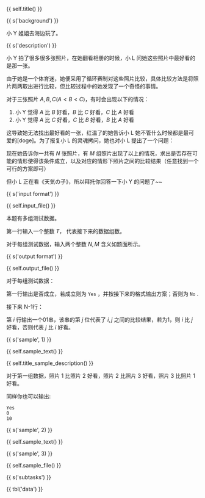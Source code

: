 {{ self.title() }}

{{ s('background') }}

小 Y 姐姐去海边玩了。

{{ s('description') }}

小 Y 拍了很多很多张照片，在她翻看相册的时候，小 L 问她这些照片中最好看的是那一张。

由于她是一个体育迷，她便采用了循环赛制对这些照片比较，具体比较方法是将照片两两取出进行比较，但比较过程中的她发现了一个奇怪的事情。

对于三张照片 $A,B,C(A<B<C)$，有时会出现以下的情况：

1. 小 Y 觉得 $A$ 比 $B$ 好看，$B$ 比 $C$ 好看，$C$ 比 $A$ 好看
2. 小 Y 觉得 $A$ 比 $C$ 好看，$C$ 比 $B$ 好看，$B$ 比 $A$ 好看

这导致她无法找出最好看的一张，红温了的她告诉小 L 她不管什么时候都是最可爱的[doge]。为了报复小 L 的灵魂拷问，她也对小 L 提出了一个问题：

现在她告诉你一共有 $N$ 张照片，有 $M$ 组照片出现了以上的情况，求出是否存在可能的情形使得该条件成立，以及对应的情形下照片之间的比较结果（任意找到一个可行的方案即可）

但小 L 正在看《天気の子》，所以拜托你回答一下小 Y 的问题了~~

{{ s('input format') }}

{{ self.input_file() }}

本题有多组测试数据。

第一行输入一个整数 $T$， 代表接下来的数据组数。

对于每组测试数据，输入两个整数 $N,M$ 含义如题面所示。

{{ s('output format') }}

{{ self.output_file() }}

对于每组测试数据：

第一行输出是否成立，若成立则为 `Yes` ，并按接下来的格式输出方案；否则为 `No` .

接下来 N-1行：

第 $i$ 行输出一个01串，该串的第 $j$ 位代表了 $i,j$ 之间的比较结果，若为1，则 $i$ 比 $j$ 好看，否则代表 $j$ 比 $i$ 好看。

{{ s('sample', 1) }}

{{ self.sample_text() }}

{{ self.title_sample_description() }}

对于第一组数据，照片 1 比照片 2 好看，照片 2 比照片 3 好看，照片 3 比照片 1 好看。

同样你也可以输出:

```
Yes
0
10
```

{{ s('sample', 2) }}

{{ self.sample_text() }}

{{ s('sample', 3) }}

{{ self.sample_file() }}

{{ s('subtasks') }}

{{ tbl('data') }}